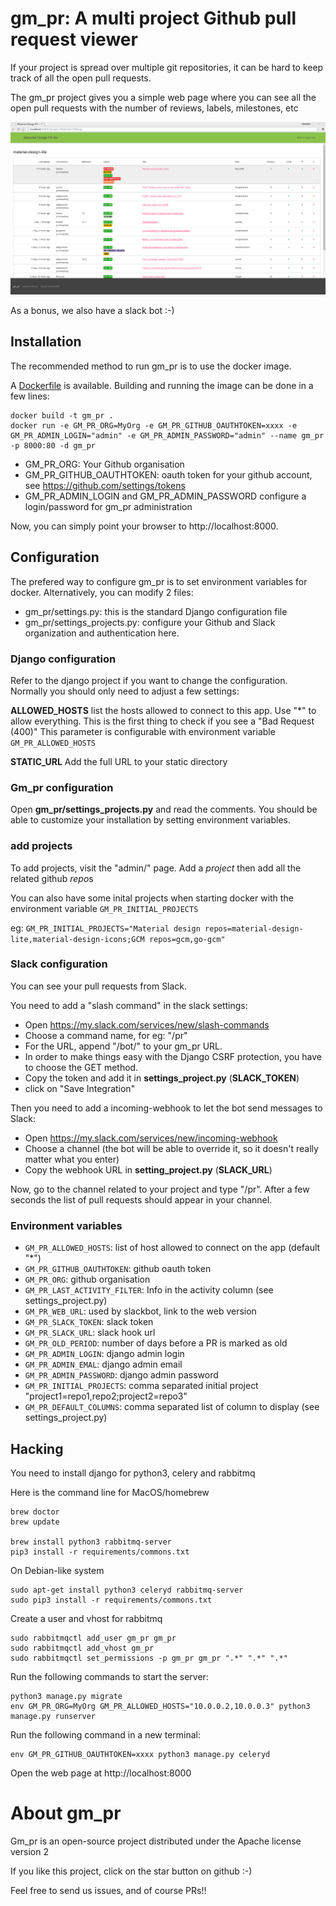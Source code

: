 # gm_pr: A multi project Github pull request viewer


If your project is spread over multiple git repositories, it can be hard to
keep track of all the open pull requests.

The gm_pr project gives you a simple web page where you can see all the open
pull requests with the number of reviews, labels, milestones, etc

![screenshot](screenshot.png)

As a bonus, we also have a slack bot :-)

## Installation

The recommended method to run gm_pr is to use the docker image.

A [Dockerfile](Dockerfile) is available. Building and running the image
can be done in a few lines:

```
docker build -t gm_pr .
docker run -e GM_PR_ORG=MyOrg -e GM_PR_GITHUB_OAUTHTOKEN=xxxx -e GM_PR_ADMIN_LOGIN="admin" -e GM_PR_ADMIN_PASSWORD="admin" --name gm_pr -p 8000:80 -d gm_pr
```

 * GM_PR_ORG: Your Github organisation
 * GM_PR_GITHUB_OAUTHTOKEN: oauth token for your github account, see https://github.com/settings/tokens
 * GM_PR_ADMIN_LOGIN and GM_PR_ADMIN_PASSWORD configure a login/password for gm_pr administration

Now, you can simply point your browser to http://localhost:8000.

## Configuration

The prefered way to configure gm_pr is to set environment variables for docker.
Alternatively, you can modify 2 files:

 * gm_pr/settings.py: this is the standard Django configuration file
 * gm_pr/settings_projects.py: configure your Github and Slack organization and authentication here.

### Django configuration

Refer to the django project if you want to change the configuration.
Normally you should only need to adjust a few settings:

**ALLOWED_HOSTS** list the hosts allowed to connect to this app.
Use "*" to allow everything.
This is the first thing to check if you see a "Bad Request (400)"
This parameter is configurable with environment variable `GM_PR_ALLOWED_HOSTS`

**STATIC_URL** Add the full URL to your static directory

### Gm_pr configuration

Open **gm_pr/settings_projects.py** and read the comments. You should be able
to customize your installation by setting environment variables.

### add projects

To add projects, visit the "admin/" page. Add a *project* then add all the
related github *repo*s

You can also have some inital projects when starting docker with the environment
variable `GM_PR_INITIAL_PROJECTS`

eg: `GM_PR_INITIAL_PROJECTS="Material design repos=material-design-lite,material-design-icons;GCM repos=gcm,go-gcm"`

### Slack configuration

You can see your pull requests from Slack.

You need to add a "slash command" in the slack settings:

 * Open https://my.slack.com/services/new/slash-commands
 * Choose a command name, for eg: "/pr"
 * For the URL, append "/bot/" to your gm_pr URL.
 * In order to make things easy with the Django CSRF protection, you have to
 choose the GET method.
 * Copy the token and add it in **settings_project.py** (**SLACK_TOKEN**)
 * click on "Save Integration"

Then you need to add a incoming-webhook to let the bot send messages to Slack:

 * Open https://my.slack.com/services/new/incoming-webhook
 * Choose a channel (the bot will be able to override it, so it doesn't really
 matter what you enter)
 * Copy the webhook URL in **setting_project.py** (**SLACK_URL**)

Now, go to the channel related to your project and type "/pr". After a
few seconds the list of pull requests should appear in your channel.

### Environment variables

 * `GM_PR_ALLOWED_HOSTS`: list of host allowed to connect on the app (default "*")
 * `GM_PR_GITHUB_OAUTHTOKEN`: github oauth token
 * `GM_PR_ORG`: github organisation
 * `GM_PR_LAST_ACTIVITY_FILTER`: Info in the activity column (see settings_project.py)
 * `GM_PR_WEB_URL`: used by slackbot, link to the web version
 * `GM_PR_SLACK_TOKEN`: slack token
 * `GM_PR_SLACK_URL`: slack hook url
 * `GM_PR_OLD_PERIOD`: number of days before a PR is marked as old
 * `GM_PR_ADMIN_LOGIN`: django admin login
 * `GM_PR_ADMIN_EMAL`: django admin email
 * `GM_PR_ADMIN_PASSWORD`: django admin password
 * `GM_PR_INITIAL_PROJECTS`: comma separated initial project "project1=repo1,repo2;project2=repo3"
 * `GM_PR_DEFAULT_COLUMNS`: comma separated list of column to display (see settings_project.py)

## Hacking

You need to install django for python3, celery and rabbitmq

Here is the command line for MacOS/homebrew

```
brew doctor
brew update

brew install python3 rabbitmq-server
pip3 install -r requirements/commons.txt
```

On Debian-like system

```
sudo apt-get install python3 celeryd rabbitmq-server
sudo pip3 install -r requirements/commons.txt
```

Create a user and vhost for rabbitmq

```
sudo rabbitmqctl add_user gm_pr gm_pr
sudo rabbitmqctl add_vhost gm_pr
sudo rabbitmqctl set_permissions -p gm_pr gm_pr ".*" ".*" ".*"

```

Run the following commands to start the server:
```
python3 manage.py migrate
env GM_PR_ORG=MyOrg GM_PR_ALLOWED_HOSTS="10.0.0.2,10.0.0.3" python3 manage.py runserver
```

Run the following command in a new terminal:
```
env GM_PR_GITHUB_OAUTHTOKEN=xxxx python3 manage.py celeryd
```

Open the web page at http://localhost:8000

# About gm_pr

Gm_pr is an open-source project distributed under the Apache license
version 2

If you like this project, click on the star button on github  :-)

Feel free to send us issues, and of course PRs!!
